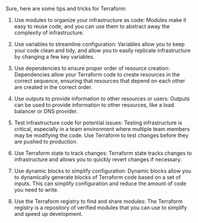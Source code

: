 Sure, here are some tips and tricks for Terraform:

1. Use modules to organize your infrastructure as code: Modules make it easy to reuse code, and you can use them to abstract away the complexity of infrastructure.

2. Use variables to streamline configuration: Variables allow you to keep your code clean and tidy, and allow you to easily replicate infrastructure by changing a few key variables.

3. Use dependencies to ensure proper order of resource creation: Dependencies allow your Terraform code to create resources in the correct sequence, ensuring that resources that depend on each other are created in the correct order.

4. Use outputs to provide information to other resources or users: Outputs can be used to provide information to other resources, like a load balancer or DNS provider.

5. Test infrastructure code for potential issues: Testing infrastructure is critical, especially in a team environment where multiple team members may be modifying the code. Use Terraform to test changes before they are pushed to production.

6. Use Terraform state to track changes: Terraform state tracks changes to infrastructure and allows you to quickly revert changes if necessary.

7. Use dynamic blocks to simplify configuration: Dynamic blocks allow you to dynamically generate blocks of Terraform code based on a set of inputs. This can simplify configuration and reduce the amount of code you need to write.

8. Use the Terraform registry to find and share modules: The Terraform registry is a repository of verified modules that you can use to simplify and speed up development.
